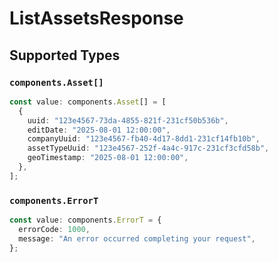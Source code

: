 # ListAssetsResponse


## Supported Types

### `components.Asset[]`

```typescript
const value: components.Asset[] = [
  {
    uuid: "123e4567-73da-4855-821f-231cf50b536b",
    editDate: "2025-08-01 12:00:00",
    companyUuid: "123e4567-fb40-4d17-8dd1-231cf14fb10b",
    assetTypeUuid: "123e4567-252f-4a4c-917c-231cf3cfd58b",
    geoTimestamp: "2025-08-01 12:00:00",
  },
];
```

### `components.ErrorT`

```typescript
const value: components.ErrorT = {
  errorCode: 1000,
  message: "An error occurred completing your request",
};
```

